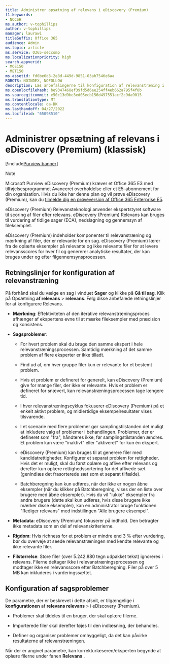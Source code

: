 ```yaml
---
title: Administrer opsætning af relevans i eDiscovery (Premium)
f1.keywords:
- NOCSH
ms.author: v-tophillips
author: v-tophillips
manager: laurawi
titleSuffix: Office 365
audience: Admin
ms.topic: article
ms.service: O365-seccomp
ms.localizationpriority: high
search.appverid:
- MOE150
- MET150
ms.assetid: fd6be6d3-2e8d-449d-9851-03ab7546e6aa
ROBOTS: NOINDEX, NOFOLLOW
description: Læs anbefalingerne til konfiguration af relevanstræning i eDiscovery (Premium) for at score filer efter relevans og generere analytiske resultater.
ms.openlocfilehash: be9347468ef39fd5d6ae254ff4eb662a795f4f0b
ms.sourcegitcommit: e50c13d9be3ed05ecb156d497551acf2c9da9015
ms.translationtype: MT
ms.contentlocale: da-DK
ms.lasthandoff: 04/27/2022
ms.locfileid: "65098510"
---
```

# <a name="manage-relevance-setup-in-ediscovery-premium-classic"></a>Administrer opsætning af relevans i eDiscovery (Premium) (klassisk)

[!include[Purview banner](../includes/purview-rebrand-banner.md)]

> [!NOTE]
> Microsoft Purview eDiscovery (Premium) kræver et Office 365 E3 med tilføjelsesprogrammet Avanceret overholdelse eller et E5-abonnement for din organisation. Hvis du ikke har denne plan og vil prøve eDiscovery (Premium), kan du [tilmelde dig en prøveversion af Office 365 Enterprise E5](https://go.microsoft.com/fwlink/p/?LinkID=698279). 
  
 eDiscovery (Premium) Relevansteknologi anvender ekspertstyret software til scoring af filer efter relevans. eDiscovery (Premium) Relevans kan bruges til vurdering af tidlige sager (ECA), nedslagning og gennemsyn af fileksemplet. 
  
 eDiscovery (Premium) indeholder komponenter til relevanstræning og mærkning af filer, der er relevante for en sag. eDiscovery (Premium) lærer fra de oplærte eksempler på relevante og ikke relevante filer for at levere relevansscores for hver fil og genererer analytiske resultater, der kan bruges under og efter filgennemsynsprocessen. 
  
## <a name="guidelines-for-setting-up-relevance-training"></a>Retningslinjer for konfiguration af relevanstræning

 På forhånd skal du vælge en sag i vinduet **Sager** og klikke på **Gå til sag**. Klik på Opsætning **af relevans** \> **relevans**. Følg disse anbefalede retningslinjer for at konfigurere Relevans. 
  
- **Mærkning**: Effektiviteten af den iterative relevanstræningsproces afhænger af ekspertens evne til at mærke fileksempler med præcision og konsistens.

- **Sagsproblemer**:
  
  - For hvert problem skal du bruge den samme ekspert i hele relevanstræningsprocessen. Samtidig mærkning af det samme problem af flere eksperter er ikke tilladt.
  
  - Find ud af, om hver gruppe filer kun er relevante for et bestemt problem.

  - Hvis et problem er defineret for generelt, kan eDiscovery (Premium) give for mange filer, der ikke er relevante. Hvis et problem er defineret for snævert, kan relevanstræningsprocessen tage længere tid. 

  - I hver relevanstræningscyklus fokuserer eDiscovery (Premium) på et enkelt aktivt problem, og midlertidige eksempelresultater vises tilsvarende.

  - I et scenarie med flere problemer gør samplingstilstanden det muligt at inkludere valg af problemer i behandlingen. Problemer, der er defineret som "fra", håndteres ikke, før samplingstilstanden ændres. Et problem kan være "inaktivt" eller "aktiveret" for kun én ekspert.

  - eDiscovery (Premium) kan bruges til at generere filer med kandidatrettigheder. Konfigurer et separat problem for rettigheder. Hvis det er muligt, skal du først oplære og aflive efter relevans og derefter kun oplære rettighedssortering for det aflivede sæt (genindlæs det frasorterede sæt som et separat tilfælde). 

  - Batchberegning kan kun udføres, når der ikke er nogen åbne eksempler (når du klikker på Batchberegning, vises der en liste over brugere med åbne eksempler). Hvis du vil "lukke" eksempler fra andre brugere (dette skal kun udføres, hvis disse brugere ikke mærker disse eksempler), kan en administrator bruge funktionen "Rediger relevans" med indstillingen "Alle brugere eksempel".

- **Metadata**: eDiscovery (Premium) fokuserer på indhold. Den betragter ikke metadata som en del af relevanskriterierne.

- **Rigdom**: Hvis richness for et problem er mindre end 3 % efter vurdering, bør du overveje at seede relevanstræningen med kendte relevante og ikke relevante filer.

- **Filstørrelse**: Store filer (over 5.242.880 tegn udpakket tekst) ignoreres i relevans. Filerne deltager ikke i relevanstræningsprocessen og modtager ikke en relevansscore efter Batchberegning. Filer på over 5 MB kan inkluderes i vurderingssættet.

## <a name="setting-up-case-issues"></a>Konfiguration af sagsproblemer

De parametre, der er beskrevet i dette afsnit, er tilgængelige i **konfigurationen** af **relevans relevans** \> i eDiscovery (Premium).
  
- Problemer skal tildeles til en bruger, der skal oplære filerne.

- Importerede filer skal derefter føjes til den indlæsning, der behandles.

- Definer og organiser problemer omhyggeligt, da det kan påvirke resultaterne af relevanstræningen.

Når der er angivet parametre, kan korrekturlæseren/eksperten begynde at oplære filerne under fanen **Relevans** .
